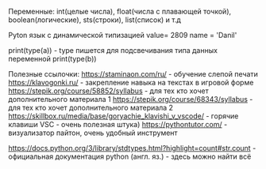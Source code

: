 Переменные:
int(целые числа), float(числа с плавающей точкой), boolean(логические), sts(строки), list(список) и т.д

Pyton язык с динамической типизацией
value= 2809
name = 'Danil'

print(type(a)) - type пишется для подсвечивания типа данных переменной
print(type(b))

Полезные ссылочки:
https://staminaon.com/ru/ - обучение слепой печати
https://klavogonki.ru/ - закрепление навыка на текстах в игровой форме
https://stepik.org/course/58852/syllabus - для тех кто хочет дополнительного материала 1
https://stepik.org/course/68343/syllabus - для тех кто хочет дополнительного материала 2
https://skillbox.ru/media/base/goryachie_klavishi_v_vscode/ - горячие клавиши VSC - очень полезная штука)
https://pythontutor.com/ - визуализатор пайтон, очень удобный инструмент

https://docs.python.org/3/library/stdtypes.html?highlight=count#str.count - официальная документация python (англ. яз.) - здесь можно найти всё




